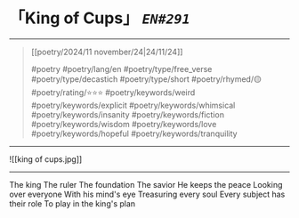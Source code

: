 # 「King of Cups」 *`EN#291`*

---

> [[poetry/2024/11 november/24|24/11/24]]
> 
> #poetry 
> #poetry/lang/en 
> #poetry/type/free_verse #poetry/type/decastich #poetry/type/short 
> #poetry/rhymed/🟡 
> #poetry/rating/⭐⭐⭐ 
>  #poetry/keywords/weird #poetry/keywords/explicit #poetry/keywords/whimsical #poetry/keywords/insanity #poetry/keywords/fiction #poetry/keywords/wisdom #poetry/keywords/love #poetry/keywords/hopeful #poetry/keywords/tranquility 

---

![[king of cups.jpg]]

---

The king
The ruler
The foundation
The savior 
He keeps the peace
Looking over everyone
With his mind's eye
Treasuring every soul
Every subject has their role 
To play in the king's plan